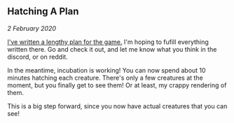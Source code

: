 Hatching A Plan
---

_2 February 2020_

[I've written a lengthy plan for the game.](https://www.reddit.com/r/PBBG/comments/ex4dlj/egg_trainer_hatching_a_plan/) I'm hoping to fufill everything written there. Go and check it out, and let me know what you think in the discord, or on reddit.

In the meantime, incubation is working! You can now spend about 10 minutes hatching each creature. There's only a few creatures at the moment, but you finally get to see them! Or at least, my crappy rendering of them.

This is a big step forward, since you now have actual creatures that you can see!

